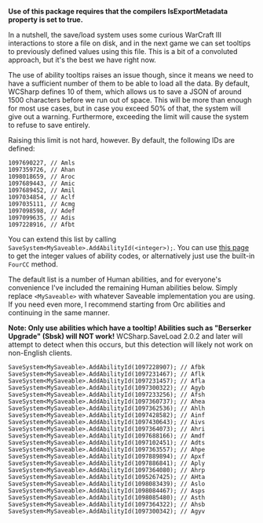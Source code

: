 **Use of this package requires that the compilers IsExportMetadata property is set to true.**

In a nutshell, the save/load system uses some curious WarCraft III interactions to store a file on disk, and in the next game we can set tooltips to previously defined values using this file. This is a bit of a convoluted approach, but it's the best we have right now.

The use of ability tooltips raises an issue though, since it means we need to have a sufficient number of them to be able to load all the data. By default, WCSharp defines 10 of them, which allows us to save a JSON of around 1500 characters before we run out of space. This will be more than enough for most use cases, but in case you exceed 50% of that, the system will give out a warning. Furthermore, exceeding the limit will cause the system to refuse to save entirely.

Raising this limit is not hard, however. By default, the following IDs are defined:

```
1097690227, // Amls
1097359726, // Ahan
1098018659, // Aroc
1097689443, // Amic
1097689452, // Amil
1097034854, // Aclf
1097035111, // Acmg
1097098598, // Adef
1097099635, // Adis
1097228916, // Afbt
```

You can extend this list by calling `SaveSystem<MySaveable>.AddAbilityId(<integer>);`. You can use [this page](https://ubershmekel.github.io/fourcc-to-text/) to get the integer values of ability codes, or alternatively just use the built-in `FourCC` method.

The default list is a number of Human abilities, and for everyone's convenience I've included the remaining Human abilities below. Simply replace `<MySaveable>` with whatever Saveable implementation you are using. If you need even more, I recommend starting from Orc abilities and continuing in the same manner.

**Note: Only use abilities which have a tooltip! Abilities such as "Berserker Upgrade" (Sbsk) will NOT work!** WCSharp.SaveLoad 2.0.2 and later will attempt to detect when this occurs, but this detection will likely not work on non-English clients.

```
SaveSystem<MySaveable>.AddAbilityId(1097228907); // Afbk
SaveSystem<MySaveable>.AddAbilityId(1097231467); // Aflk
SaveSystem<MySaveable>.AddAbilityId(1097231457); // Afla
SaveSystem<MySaveable>.AddAbilityId(1097300322); // Agyb
SaveSystem<MySaveable>.AddAbilityId(1097233256); // Afsh
SaveSystem<MySaveable>.AddAbilityId(1097360737); // Ahea
SaveSystem<MySaveable>.AddAbilityId(1097362536); // Ahlh
SaveSystem<MySaveable>.AddAbilityId(1097428582); // Ainf
SaveSystem<MySaveable>.AddAbilityId(1097430643); // Aivs
SaveSystem<MySaveable>.AddAbilityId(1097364073); // Ahri
SaveSystem<MySaveable>.AddAbilityId(1097688166); // Amdf
SaveSystem<MySaveable>.AddAbilityId(1097102451); // Adts
SaveSystem<MySaveable>.AddAbilityId(1097363557); // Ahpe
SaveSystem<MySaveable>.AddAbilityId(1097889894); // Apxf
SaveSystem<MySaveable>.AddAbilityId(1097886841); // Aply
SaveSystem<MySaveable>.AddAbilityId(1097364080); // Ahrp
SaveSystem<MySaveable>.AddAbilityId(1095267425); // AHta
SaveSystem<MySaveable>.AddAbilityId(1098083439); // Aslo
SaveSystem<MySaveable>.AddAbilityId(1098084467); // Asps
SaveSystem<MySaveable>.AddAbilityId(1098085480); // Asth
SaveSystem<MySaveable>.AddAbilityId(1097364322); // Ahsb
SaveSystem<MySaveable>.AddAbilityId(1097300342); // Agyv
```